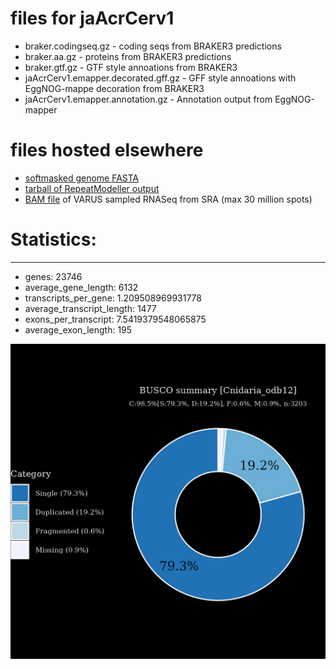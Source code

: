 # files for jaAcrCerv1

* braker.codingseq.gz - coding seqs from BRAKER3 predictions
* braker.aa.gz - proteins from BRAKER3 predictions
* braker.gtf.gz - GTF style annoations from BRAKER3
* jaAcrCerv1.emapper.decorated.gff.gz - GFF style annoations with EggNOG-mappe decoration from BRAKER3
* jaAcrCerv1.emapper.annotation.gz - Annotation output from EggNOG-mapper

# files hosted elsewhere
* [softmasked genome FASTA](https://asg_hubs.cog.sanger.ac.uk/jaAcrCerv1/jaAcrCerv1.fa.masked)
* [tarball of RepeatModeller output](https://asg_hubs.cog.sanger.ac.uk/jaAcrCerv1/jaAcrCerv1.tar.xz)
* [BAM file](https://asg_hubs.cog.sanger.ac.uk/jaAcrCerv1/VARUS_modified.bam) of VARUS sampled RNASeq from SRA (max 30 million spots)

# Statistics:

---
 * genes: 23746
 * average_gene_length: 6132
 * transcripts_per_gene: 1.209508969931778
 * average_transcript_length: 1477
 * exons_per_transcript: 7.5419379548065875
 * average_exon_length: 195


![Plot of BUSCO results](jaAcrCerv1_busco.jpeg)


